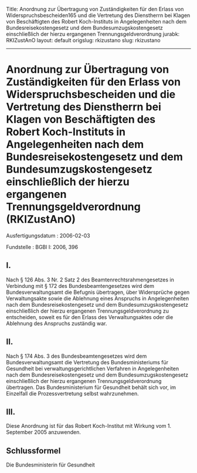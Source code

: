 Title: Anordnung zur Übertragung von Zuständigkeiten für den Erlass von Widerspruchsbescheiden165
  und die Vertretung des Dienstherrn bei Klagen von Beschäftigten des Robert Koch-Instituts
  in Angelegenheiten nach dem Bundesreisekostengesetz und dem Bundesumzugskostengesetz
  einschließlich der hierzu ergangenen Trennungsgeldverordnung
jurabk: RKIZustAnO
layout: default
origslug: rkizustano
slug: rkizustano

---

# Anordnung zur Übertragung von Zuständigkeiten für den Erlass von Widerspruchsbescheiden und die Vertretung des Dienstherrn bei Klagen von Beschäftigten des Robert Koch-Instituts in Angelegenheiten nach dem Bundesreisekostengesetz und dem Bundesumzugskostengesetz einschließlich der hierzu ergangenen Trennungsgeldverordnung (RKIZustAnO)

Ausfertigungsdatum
:   2006-02-03

Fundstelle
:   BGBl I: 2006, 396



## I.

Nach § 126 Abs. 3 Nr. 2 Satz 2 des Beamtenrechtsrahmengesetzes in
Verbindung mit § 172 des Bundesbeamtengesetzes wird dem
Bundesverwaltungsamt die Befugnis übertragen, über Widersprüche gegen
Verwaltungsakte sowie die Ablehnung eines Anspruchs in Angelegenheiten
nach dem Bundesreisekostengesetz und dem Bundesumzugskostengesetz
einschließlich der hierzu ergangenen Trennungsgeldverordnung zu
entscheiden, soweit es für den Erlass des Verwaltungsaktes oder die
Ablehnung des Anspruchs zuständig war.


## II.

Nach § 174 Abs. 3 des Bundesbeamtengesetzes wird dem
Bundesverwaltungsamt die Vertretung des Bundesministeriums für
Gesundheit bei verwaltungsgerichtlichen Verfahren in Angelegenheiten
nach dem Bundesreisekostengesetz und dem Bundesumzugskostengesetz
einschließlich der hierzu ergangenen Trennungsgeldverordnung
übertragen. Das Bundesministerium für Gesundheit behält sich vor, im
Einzelfall die Prozessvertretung selbst wahrzunehmen.


## III.

Diese Anordnung ist für das Robert Koch-Institut mit Wirkung vom 1.
September 2005 anzuwenden.


## Schlussformel

Die Bundesministerin für Gesundheit

